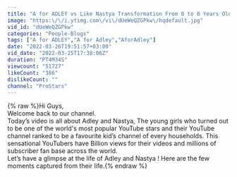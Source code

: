 ```yaml
---
title: "A for ADLEY vs Like Nastya Transformation From 0 to 8 Years Old ★ 2022"
image: "https:\/\/i.ytimg.com\/vi\/dUeWeQZGPkw\/hqdefault.jpg"
vid_id: "dUeWeQZGPkw"
categories: "People-Blogs"
tags: ["A for ADLEY","A for Adley","AforAdley"]
date: "2022-03-26T19:51:57+03:00"
vid_date: "2022-03-25T17:38:06Z"
duration: "PT4M34S"
viewcount: "51727"
likeCount: "386"
dislikeCount: ""
channel: "ProStars"
---
```

{% raw %}Hi Guys,<br />Welcome back to our channel.<br />Today’s video is all about Adley and Nastya, The young girls who turned out to be one of the world's most popular YouTube stars and their YouTube channel ranked to be a favourite kid’s channel of every households. This sensational YouTubers have Billion views for their videos and millions of subscriber fan base across the world.<br />Let’s have a glimpse at the life of Adley and Nastya ! Here are the few moments captured from their life.{% endraw %}
